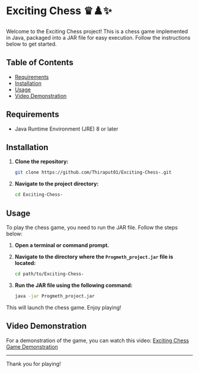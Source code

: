 # Exciting Chess ♛♟️✨

Welcome to the Exciting Chess project! This is a chess game implemented in Java, packaged into a JAR file for easy execution. Follow the instructions below to get started.

## Table of Contents
- [Requirements](#requirements)
- [Installation](#installation)
- [Usage](#usage)
- [Video Demonstration](#video-demonstration)

## Requirements

- Java Runtime Environment (JRE) 8 or later

## Installation

1. **Clone the repository:**

    ```bash
    git clone https://github.com/Thiraput01/Exciting-Chess-.git
    ```

2. **Navigate to the project directory:**

    ```bash
    cd Exciting-Chess-
    ```

## Usage

To play the chess game, you need to run the JAR file. Follow the steps below:

1. **Open a terminal or command prompt.**

2. **Navigate to the directory where the `Progmeth_project.jar` file is located:**

    ```bash
    cd path/to/Exciting-Chess-
    ```

3. **Run the JAR file using the following command:**

    ```bash
    java -jar Progmeth_project.jar
    ```

This will launch the chess game. Enjoy playing!

## Video Demonstration

For a demonstration of the game, you can watch this video: [Exciting Chess Game Demonstration](https://www.youtube.com/watch?v=mRu1mpB-ye8)

----------------

Thank you for playing!

